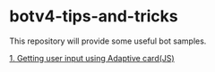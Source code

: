 # botv4-tips-and-tricks

This repository will provide some useful bot samples.

[1. Getting user input using Adaptive card(JS)](https://github.com/angie4u/botv4-tips-and-tricks/tree/master/samples/node/01.multi-turn-with-adaptive-card)